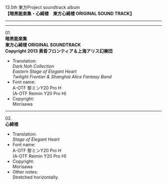 13.5th 東方Project soundtrack album  
**【暗黒能楽集・心綺楼　東方心綺楼 ORIGINAL SOUND TRACK】**

---  
---

01\.  
**暗黒能楽集**  
**東方心綺楼 ORIGINAL SOUNDTRACK**  
**Copyright 2013 黄昏フロンティア＆上海アリス幻樂団**
  - Translation:  
*Dark Noh Collection*  
*Eastern Stage of Elegant Heart*  
*Twilight Frontier & Shanghai Alice Fantasy Band*
  - Font name:  
A-OTF 黎ミンY20 Pro H  
(A-OTF Reimin Y20 Pro H)
  - Copyright:  
Morisawa

---

02\.  
**心綺楼**
  - Translation:  
*Stage of Elegant Heart*
  - Font name:  
A-OTF 黎ミンY20 Pro H  
(A-OTF Reimin Y20 Pro H)
  - Copyright:  
Morisawa
  - Other notes:  
Stretched horizontally.
